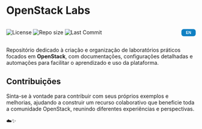# OpenStack Labs

<div style="display: flex; justify-content: space-between;">
<p style="width: 90%">
  <img alt="License" src="https://img.shields.io/github/license/liviakarolayne/openstack-labs?color=5B0F3D" />
  <img alt="Repo size" src="https://img.shields.io/github/repo-size/liviakarolayne/openstack-labs?color=5B0F3D" />
  <img alt="Last Commit" src="https://img.shields.io/github/last-commit/liviakarolayne/openstack-labs?color=5B0F3D" />
</p>

<p>
  <a href="../../README.md" style="
    background-color: #0E80C3;
    color: white;
    padding: 4px 12px;
    text-align: center;
    text-decoration: none;
    display: inline-block;
    font-size: 10px;
    border-radius: 6px;
    font-weight: bold;
    font-family: Arial, sans-serif;
  ">
    EN
  </a>
</p>
</div>

Repositório dedicado à criação e organização de laboratórios práticos focados em **OpenStack**, com documentações, configurações detalhadas e automações para facilitar o aprendizado e uso da plataforma.

## Contribuições

Sinta-se à vontade para contribuir com seus próprios exemplos e melhorias, ajudando a construir um recurso colaborativo que beneficie toda a comunidade OpenStack, reunindo diferentes experiências e perspectivas.

☁️✨
